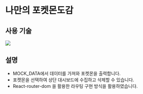 # 나만의 포켓몬도감

## 사용 기술

<img src="https://img.shields.io/badge/react-61DAFB?style=for-the-badge&logo=react&logoColor=black">

## 설명

- MOCK_DATA에서 데이터를 가져와 포켓몬을 출력합니다.
- 포켓몬을 선택하여 상단 대시보드에 수집하고 삭제할 수 있습니다.
- React-router-dom 을 활용한 라우팅 구현 방식을 활용하였습니다.
